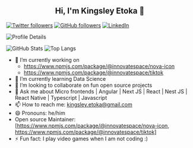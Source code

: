 <h2 align="center">Hi, I'm Kingsley Etoka 👋</h2>

[![Twitter followers](https://img.shields.io/twitter/follow/sleez_daemon?style=social)](https://x.com/sleez_daemon)
[![GitHub followers](https://img.shields.io/github/followers/sleez007?style=social)](https://github.com/sleez007)
[![LinkedIn](https://img.shields.io/badge/LinkedIn-Profile-blue?logo=linkedin)](https://www.linkedin.com/in/kingsley-etoka-759609101/)






![Profile Details](https://github-profile-summary-cards.vercel.app/api/cards/profile-details?username=sleez007&theme=solarized_dark&v=1)

![GitHub Stats](https://github-readme-stats.vercel.app/api?username=sleez007&show_icons=true&count_private=true&theme=solarized-dark&hide_title=true&hide_rank=true&v=1) ![Top Langs](https://github-readme-stats.vercel.app/api/top-langs/?username=sleez007&layout=compact&theme=solarized-dark&v=1)



- 🔭 I’m currently working on
  -   https://www.npmjs.com/package/@innovatespace/nova-icon
  -   https://www.npmjs.com/package/@innovatespace/tiktok
- 🌱 I’m currently learning Data Science
- 👯 I’m looking to collaborate on fun open source projects
- 💬 Ask me about Micro frontends | Angular | Next JS | React | Nest JS | React Native | Typescript |  Javascript 
- 📫 How to reach me: kingsley.etoka@gmail.com
- 😄 Pronouns: he/him
- Open source Maintainer:  [https://www.npmjs.com/package/@innovatespace/nova-icon, https://www.npmjs.com/package/@innovatespace/tiktok]
- ⚡ Fun fact: I play video games when I am not coding :) 
